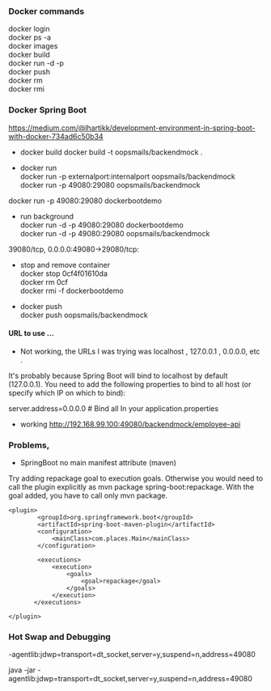 

### Docker commands

docker login  
docker ps -a  
docker images  
docker build  
docker run -d -p  
docker push  
docker rm  
docker rmi  

### Docker Spring Boot

https://medium.com/@lhartikk/development-environment-in-spring-boot-with-docker-734ad6c50b34  

- docker build
docker build -t oopsmails/backendmock .  

- docker run  
docker run -p externalport:internalport oopsmails/backendmock  
docker run -p 49080:29080 oopsmails/backendmock

docker run -p 49080:29080 dockerbootdemo

- run background  
docker run -d -p 49080:29080 dockerbootdemo  
docker run -d -p 49080:29080 oopsmails/backendmock  

39080/tcp, 0.0.0.0:49080->29080/tcp:  

- stop and remove container  
docker stop 0cf4f01610da  
docker rm 0cf  
docker rmi -f dockerbootdemo

- docker push  
docker push oopsmails/backendmock


#### URL to use ...
- Not working, the URLs I was trying was localhost , 127.0.0.1 , 0.0.0.0, etc .  

It's probably because Spring Boot will bind to localhost by default (127.0.0.1). You need to add the following properties to bind to all host (or specify which IP on which to bind):

server.address=0.0.0.0 # Bind all
In your application.properties

- working
http://192.168.99.100:49080/backendmock/employee-api


### Problems,

- SpringBoot no main manifest attribute (maven)

Try adding repackage goal to execution goals. Otherwise you would need to call the plugin explicitly as mvn package spring-boot:repackage. With the goal added, you have to call only mvn package.
```
<plugin>
        <groupId>org.springframework.boot</groupId>
        <artifactId>spring-boot-maven-plugin</artifactId>
        <configuration>
            <mainClass>com.places.Main</mainClass>
        </configuration>

        <executions>
            <execution>
                <goals>
                    <goal>repackage</goal>
                </goals>
            </execution>
       </executions>

</plugin>
```

### Hot Swap and Debugging



-agentlib:jdwp=transport=dt_socket,server=y,suspend=n,address=49080

java -jar -agentlib:jdwp=transport=dt_socket,server=y,suspend=n,address=49080 
